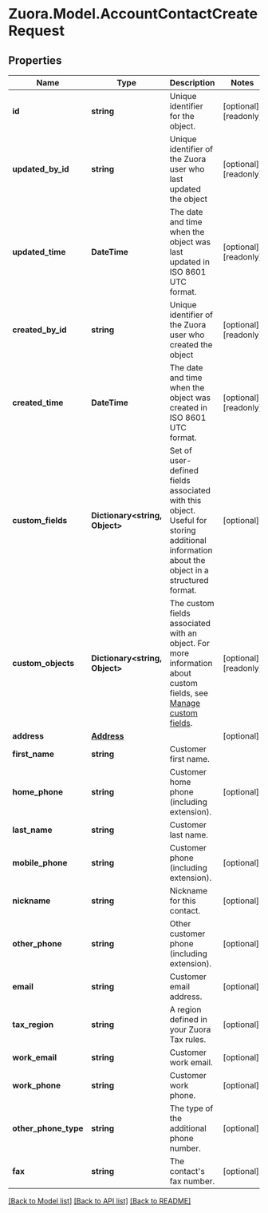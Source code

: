 
# Zuora.Model.AccountContactCreateRequest

## Properties

Name | Type | Description | Notes
------------ | ------------- | ------------- | -------------
**id** | **string** | Unique identifier for the object. | [optional] [readonly] 
**updated_by_id** | **string** | Unique identifier of the Zuora user who last updated the object | [optional] [readonly] 
**updated_time** | **DateTime** | The date and time when the object was last updated in ISO 8601 UTC format. | [optional] [readonly] 
**created_by_id** | **string** | Unique identifier of the Zuora user who created the object | [optional] [readonly] 
**created_time** | **DateTime** | The date and time when the object was created in ISO 8601 UTC format. | [optional] [readonly] 
**custom_fields** | **Dictionary&lt;string, Object&gt;** | Set of user-defined fields associated with this object. Useful for storing additional information about the object in a structured format. | [optional] 
**custom_objects** | **Dictionary&lt;string, Object&gt;** | The custom fields associated with an object. For more information about custom fields, see [Manage custom fields](https://knowledgecenter.zuora.com/Central_Platform/Manage_Custom_Fields). | [optional] [readonly] 
**address** | [**Address**](Address.md) |  | [optional] 
**first_name** | **string** | Customer first name. | 
**home_phone** | **string** | Customer home phone (including extension). | [optional] 
**last_name** | **string** | Customer last name. | 
**mobile_phone** | **string** | Customer phone (including extension). | [optional] 
**nickname** | **string** | Nickname for this contact. | [optional] 
**other_phone** | **string** | Other customer phone (including extension). | [optional] 
**email** | **string** | Customer email address. | [optional] 
**tax_region** | **string** | A region defined in your Zuora Tax rules. | [optional] 
**work_email** | **string** | Customer work email. | [optional] 
**work_phone** | **string** | Customer work phone. | [optional] 
**other_phone_type** | **string** | The type of the additional phone number. | [optional] 
**fax** | **string** | The contact&#39;s fax number. | [optional] 

[[Back to Model list]](../README.md#documentation-for-models)
[[Back to API list]](../README.md#documentation-for-api-endpoints)
[[Back to README]](../README.md)

